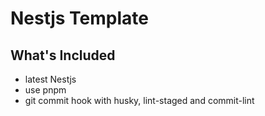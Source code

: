 # Nestjs Template 

## What's Included
- latest Nestjs
- use pnpm
- git commit hook with husky, lint-staged and commit-lint
